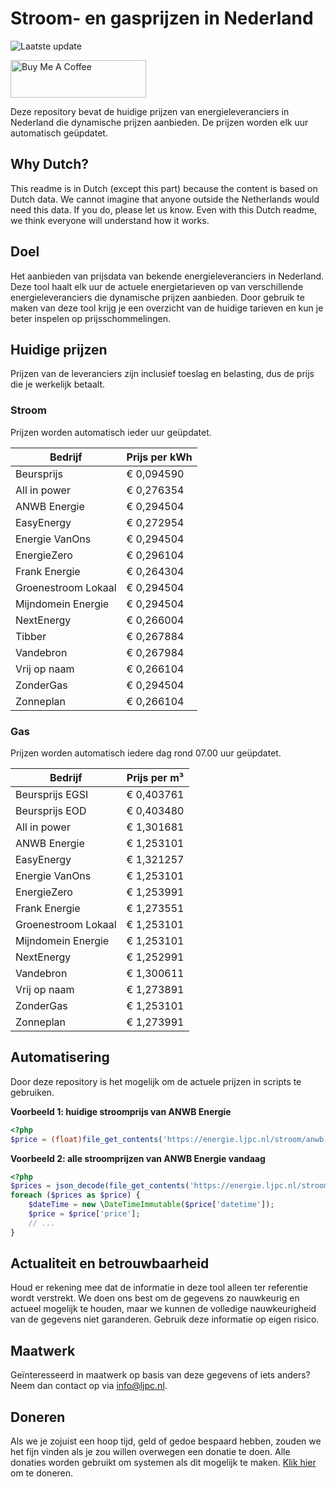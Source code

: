 # Stroom- en gasprijzen in Nederland

![Laatste update](https://img.shields.io/badge/laatste%20update-2024--10--25%2005%3A00%20CET-brightgreen)

<a href="https://www.buymeacoffee.com/Lars-" target="_blank"><img src="https://cdn.buymeacoffee.com/buttons/v2/default-orange.png" alt="Buy Me A Coffee" height="60" style="height: 60px !important;width: 217px !important;" ></a>

Deze repository bevat de huidige prijzen van energieleveranciers in Nederland die dynamische prijzen aanbieden. De prijzen worden elk uur automatisch geüpdatet.

## Why Dutch?

This readme is in Dutch (except this part) because the content is based on Dutch data. We cannot imagine that anyone outside the Netherlands would need this data. If you do, please let us know. Even with this Dutch readme, we think
everyone will understand how it works.

## Doel

Het aanbieden van prijsdata van bekende energieleveranciers in Nederland. Deze tool haalt elk uur de actuele energietarieven op van verschillende energieleveranciers die dynamische prijzen aanbieden. Door gebruik te maken van deze tool
krijg je een overzicht van de huidige tarieven en kun je beter inspelen op prijsschommelingen.

## Huidige prijzen

Prijzen van de leveranciers zijn inclusief toeslag en belasting, dus de prijs die je werkelijk betaalt.

### Stroom

Prijzen worden automatisch ieder uur geüpdatet.

 Bedrijf | Prijs per kWh 
---------|---------------
Beursprijs | € 0,094590
All in power | € 0,276354
ANWB Energie | € 0,294504
EasyEnergy | € 0,272954
Energie VanOns | € 0,294504
EnergieZero | € 0,296104
Frank Energie | € 0,264304
Groenestroom Lokaal | € 0,294504
Mijndomein Energie | € 0,294504
NextEnergy | € 0,266004
Tibber | € 0,267884
Vandebron | € 0,267984
Vrij op naam | € 0,266104
ZonderGas | € 0,294504
Zonneplan | € 0,266104


### Gas

Prijzen worden automatisch iedere dag rond 07.00 uur geüpdatet.

 Bedrijf | Prijs per m³ 
---------|--------------
Beursprijs EGSI | € 0,403761
Beursprijs EOD | € 0,403480
All in power | € 1,301681
ANWB Energie | € 1,253101
EasyEnergy | € 1,321257
Energie VanOns | € 1,253101
EnergieZero | € 1,253991
Frank Energie | € 1,273551
Groenestroom Lokaal | € 1,253101
Mijndomein Energie | € 1,253101
NextEnergy | € 1,252991
Vandebron | € 1,300611
Vrij op naam | € 1,273891
ZonderGas | € 1,253101
Zonneplan | € 1,273991


## Automatisering

Door deze repository is het mogelijk om de actuele prijzen in scripts te gebruiken.

**Voorbeeld 1: huidige stroomprijs van ANWB Energie**

```php
<?php
$price = (float)file_get_contents('https://energie.ljpc.nl/stroom/anwb-energie-nu.txt');

```

**Voorbeeld 2: alle stroomprijzen van ANWB Energie vandaag**

```php
<?php
$prices = json_decode(file_get_contents('https://energie.ljpc.nl/stroom/all-in-power-vandaag.json'),true);
foreach ($prices as $price) {
    $dateTime = new \DateTimeImmutable($price['datetime']);
    $price = $price['price'];
    // ...
}
```

## Actualiteit en betrouwbaarheid

Houd er rekening mee dat de informatie in deze tool alleen ter referentie wordt verstrekt. We doen ons best om de gegevens zo nauwkeurig en actueel mogelijk te houden, maar we kunnen de volledige nauwkeurigheid van de gegevens niet
garanderen. Gebruik deze informatie op eigen risico.

## Maatwerk

Geïnteresseerd in maatwerk op basis van deze gegevens of iets anders? Neem dan contact op
via [info@ljpc.nl](mailto:info@ljpc.nl?subject=Energie%20prijzen).

## Doneren

Als we je zojuist een hoop tijd, geld of gedoe bespaard hebben, zouden we het fijn vinden als je zou willen overwegen een
donatie te doen. Alle donaties worden gebruikt om systemen als dit mogelijk te
maken. [Klik hier](https://www.buymeacoffee.com/Lars-) om te doneren.
